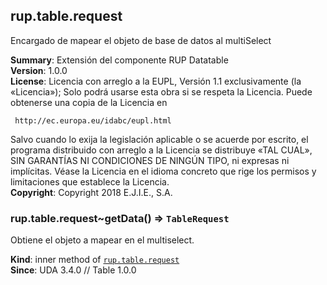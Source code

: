 <a name="module_rup.table.request"></a>

## rup.table.request
Encargado de mapear el objeto de base de datos al multiSelect

**Summary**: Extensión del componente RUP Datatable  
**Version**: 1.0.0  
**License**: Licencia con arreglo a la EUPL, Versión 1.1 exclusivamente (la «Licencia»);Solo podrá usarse esta obra si se respeta la Licencia.Puede obtenerse una copia de la Licencia en     http://ec.europa.eu/idabc/eupl.htmlSalvo cuando lo exija la legislación aplicable o se acuerde por escrito,el programa distribuido con arreglo a la Licencia se distribuye «TAL CUAL»,SIN GARANTÍAS NI CONDICIONES DE NINGÚN TIPO, ni expresas ni implícitas.Véase la Licencia en el idioma concreto que rige los permisos y limitacionesque establece la Licencia.  
**Copyright**: Copyright 2018 E.J.I.E., S.A.  
<a name="module_rup.table.request..getData"></a>

### rup.table.request~getData() ⇒ <code>TableRequest</code>
Obtiene el objeto a mapear en el multiselect.

**Kind**: inner method of [<code>rup.table.request</code>](#module_rup.table.request)  
**Since**: UDA 3.4.0 // Table 1.0.0  
